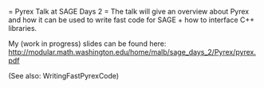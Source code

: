 = Pyrex Talk at SAGE Days 2 =
The talk will give an overview about Pyrex and how it can be used to write fast code for SAGE + how to interface C++ libraries.

My (work in progress) slides can be found here: http://modular.math.washington.edu/home/malb/sage_days_2/Pyrex/pyrex.pdf


(See also: WritingFastPyrexCode)
